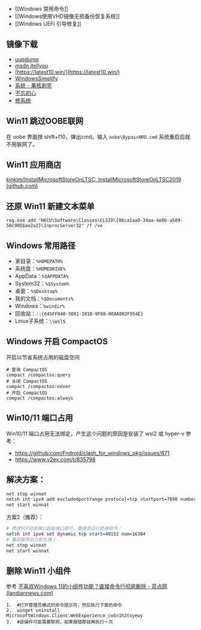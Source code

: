 
- [[Windows 常用命令]]
- [[Windows使用VHD镜像无损备份恢复系统]]
- [[Windows UEFI 引导修复]]

## 镜像下载

- [uupdump](https://uupdump.net/)
- [msdn itellyou](https://msdn.itellyou.cn/)
- [https://latest10.win/](https://latest10.win/)
- [WindowsSimplify](https://github.com/WhatTheBlock/WindowsSimplify)
- [系统 - 果核剥壳](https://www.ghxi.com/category/all/system)
- [不忘初心](https://www.pc521.net/)
- [修系统](https://www.xiuxitong.com/)

## Win11 跳过OOBE联网
在 oobe 界面按 shift+f10，弹出cmd，输入 `oobe\BypassNRO.cmd` 系统重启后就不用联网了。

## Win11 应用商店
[kinkim/InstallMicrosoftStoreOnLTSC: InstallMicrosoftStoreOnLTSC2019 (github.com)](https://github.com/kinkim/InstallMicrosoftStoreOnLTSC)

## 还原 Win11 新建文本菜单
```shell
reg.exe add "HKCU\Software\Classes\CLSID\{86ca1aa0-34aa-4e8b-a509-50c905bae2a2}\InprocServer32" /f /ve
```

## Windows 常用路径
- 家目录：`%HOMEPATH%`
- 系统盘：`%HOMEDRIVE%`
- AppData：`%$APPDATA%`
- System32：`%$System%`
- 桌面：`%$Desktop%`
- 我的文档：`%$Documents%`
- Windows：`%windir%`
- 回收站：`::{645FF040-5081-101B-9F08-00AA002F954E}`
- Linux子系统：`\\wsl$`

## Windows 开启 CompactOS
开启以节省系统占用的磁盘空间
```shell
# 查询 CompactOS
compact /compactos:query
# 关闭 CompactOS
compact /compactos:never
# 开启 CompactOS
compact /compactos:always
```

## Win10/11 端口占用
Win10/11 端口占用无法绑定，产生这个问题的原因是安装了 wsl2 或 hyper-v
参考：
- https://github.com/Fndroid/clash_for_windows_pkg/issues/671
- https://www.v2ex.com/t/835798

## 解决方案：

```sh
net stop winnat
netsh int ipv4 add excludedportrange protocol=tcp startport=7890 numberofports=1
net start winnat
```

方案2（推荐）：

```sh
# 修改TCP动态端口起始端口即可，管理员运行终端命令：
netsh int ipv4 set dynamic tcp start=49152 num=16384 
# 重启服务后立即生效！
net stop winnat
net start winnat
```



## 删除 Win11 小组件

参考 [不喜欢Windows 11的小组件功能？直接命令行彻底删除 - 蓝点网 (landiannews.com)](https://www.landiannews.com/archives/95616.html)
```
1.  #打开管理员模式的命令提示符，然后执行下面的命令
2.  winget uninstall MicrosoftWindows.Client.WebExperience_cw5n1h2txyewy
3.  #该操作可能需要联网，如果报错那就再执行一次
```